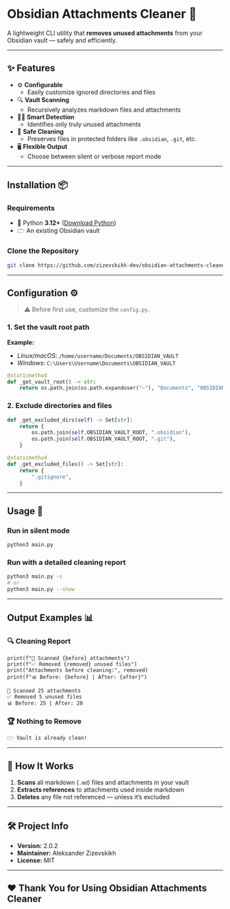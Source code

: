 # Obsidian Attachments Cleaner 🧹

A lightweight CLI utility that **removes unused attachments** from your Obsidian vault — safely and efficiently.

---

## ✨ Features

- ⚙️ **Configurable**
  - Easily customize ignored directories and files
- 🔍 **Vault Scanning**
  - Recursively analyzes markdown files and attachments
- 🕵️‍♂️ **Smart Detection**
  - Identifies only truly unused attachments
- 🧹 **Safe Cleaning**
  - Preserves files in protected folders like `.obsidian`, `.git`, etc.
- 🖥️ **Flexible Output**
  - Choose between silent or verbose report mode

---

## Installation 📦

### Requirements

- 🐍 Python **3.12+** ([Download Python](https://www.python.org/downloads/))
- 🗁 An existing Obsidian vault

### Clone the Repository

```bash
git clone https://github.com/zizevskikh-dev/obsidian-attachments-cleaner.git
```

---

## Configuration ⚙️

> ⚠️ Before first use, customize the `config.py`.

### 1. Set the vault root path

**Example:**
- *Linux/macOS*: `/home/username/Documents/OBSIDIAN_VAULT`
- *Windows*: `C:\Users\Username\Documents\OBSIDIAN_VAULT`

```python
@staticmethod
def _get_vault_root() -> str:
    return os.path.join(os.path.expanduser("~"), "Documents", "OBSIDIAN_VAULT")
```

### 2. Exclude directories and files

```python
def _get_excluded_dirs(self) -> Set[str]:
    return {
        os.path.join(self.OBSIDIAN_VAULT_ROOT, ".obsidian"),
        os.path.join(self.OBSIDIAN_VAULT_ROOT, ".git"),
    }
```

```python
@staticmethod
def _get_excluded_files() -> Set[str]:
    return {
        ".gitignore",
    }
```

---

## Usage 🚀

### Run in silent mode
```bash
python3 main.py
```

### Run with a detailed cleaning report

```bash
python3 main.py -s
# or
python3 main.py --show
```
	 
---
## Output Examples  📊

### 🔍 Cleaning Report

```
print(f"🧹 Scanned {before} attachments")  
print(f"✅ Removed {removed} unused files")  
print("Attachments before cleaning:", removed)  
print(f"📊 Before: {before} | After: {after}")
```

```bash
🧹 Scanned 25 attachments
✅ Removed 5 unused files
📊 Before: 25 | After: 20
```

### 🏆 Nothing to Remove

```bash
🗁 Vault is already clean!
```

---

## 🧠 How It Works

1. **Scans** all markdown (`.md`) files and attachments in your vault
2. **Extracts references** to attachments used inside markdown
3. **Deletes** any file not referenced — unless it’s excluded

---

## 🛠️ Project Info

- **Version:** 2.0.2
- **Maintainer:** Aleksander Zizevskikh
- **License:** MIT

---

## ❤️ Thank You for Using Obsidian Attachments Cleaner

